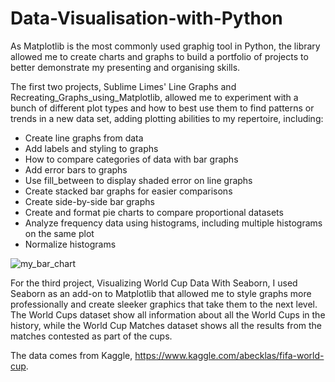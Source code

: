 # Data-Visualisation-with-Python

As Matplotlib is the most commonly used graphig tool in Python, the library allowed me to create charts and graphs to build a portfolio of projects to better demonstrate my presenting and organising skills.

The first two projects, Sublime Limes' Line Graphs and Recreating_Graphs_using_Matplotlib, allowed me to experiment with a bunch of different plot types and how to best use them to find patterns or trends in a new data set, adding plotting abilities to my repertoire, including: 

- Create line graphs from data
- Add labels and styling to graphs
- How to compare categories of data with bar graphs
- Add error bars to graphs
- Use fill_between to display shaded error on line graphs
- Create stacked bar graphs for easier comparisons
- Create side-by-side bar graphs
- Create and format pie charts to compare proportional datasets
- Analyze frequency data using histograms, including multiple histograms on the same plot
- Normalize histograms

![my_bar_chart](https://user-images.githubusercontent.com/82522372/146218830-3f7229ad-f958-423d-9037-6792b06a2385.png)




For the third project, Visualizing World Cup Data With Seaborn, I used Seaborn as an add-on to Matplotlib that allowed me to style graphs more professionally and create sleeker graphics that take them to the next level. The World Cups dataset show all information about all the World Cups in the history, while the World Cup Matches dataset shows all the results from the matches contested as part of the cups.

The data comes from Kaggle, https://www.kaggle.com/abecklas/fifa-world-cup.


